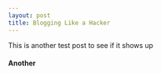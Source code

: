 ```yaml
---
layout: post
title: Blogging Like a Hacker
---
```


This is another test post
to see if it shows up 
#### Another
